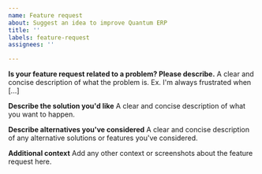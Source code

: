 ```yaml
---
name: Feature request
about: Suggest an idea to improve Quantum ERP
title: ''
labels: feature-request
assignees: ''

---
```


<!--
Welcome to Quantum ERP issue tracker! Before creating an issue, please heed the following:

1. This tracker should only be used to report bugs and request features / enhancements to Quantum ERP
    - For questions and general support, checkout the manual https://erp-quantum.com/docs/user/manual/en or use https://discuss.erp-quantum.com
2. Use the search function before creating a new issue. Duplicates will be closed and directed to
   the original discussion.
3. When making a feature request, make sure to be as verbose as possible. The better you convey your message, the greater the drive to make it happen.


Please keep in mind that we get many many requests and we can't possibly work on all of them, we prioritize development based on the goals of the product and organization. Feature requests are still welcome as it helps us in research when we do decide to work on the requested feature.

If you're in urgent need to a feature, please try the following channels to get paid developments done quickly:
1. Certified Quantum ERP partners: https://erp-quantum.com/partners
2. Developer community on Quantum ERP forums: https://discuss.erp-quantum.com/c/developers/5
3. Telegram group for Quantum ERP/Frappe development work: https://t.me/erpnext_opps

-->

**Is your feature request related to a problem? Please describe.**
A clear and concise description of what the problem is. Ex. I'm always frustrated when [...]

**Describe the solution you'd like**
A clear and concise description of what you want to happen.

**Describe alternatives you've considered**
A clear and concise description of any alternative solutions or features you've considered.

**Additional context**
Add any other context or screenshots about the feature request here.
